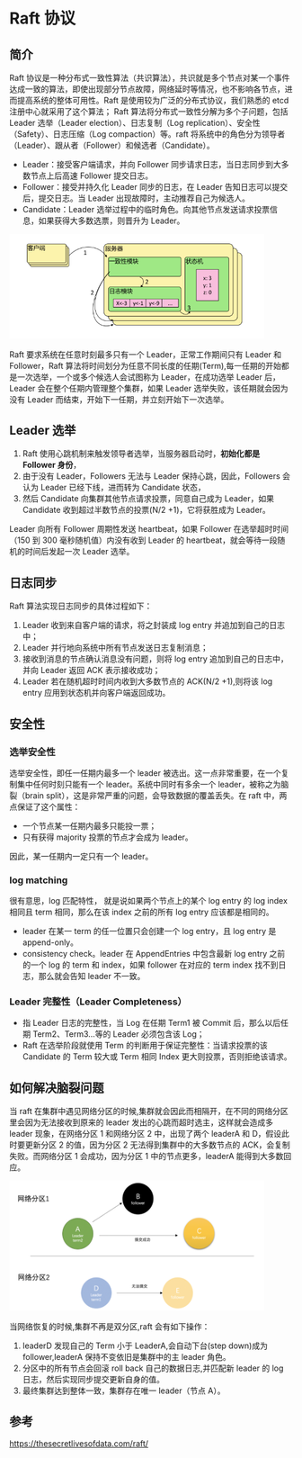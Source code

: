 # Raft 协议


## 简介

Raft 协议是一种分布式一致性算法（共识算法），共识就是多个节点对某一个事件达成一致的算法，即使出现部分节点故障，网络延时等情况，也不影响各节点，进而提高系统的整体可用性。Raft 是使用较为广泛的分布式协议，我们熟悉的 etcd 注册中心就采用了这个算法；
Raft 算法将分布式一致性分解为多个子问题，包括 Leader 选举（Leader election）、日志复制（Log replication）、安全性（Safety）、日志压缩（Log compaction）等。raft 将系统中的角色分为领导者（Leader）、跟从者（Follower）和候选者（Candidate）。

- Leader：接受客户端请求，并向 Follower 同步请求日志，当日志同步到大多数节点上后高速 Follower 提交日志。
- Follower：接受并持久化 Leader 同步的日志，在 Leader 告知日志可以提交后，提交日志。当 Leader 出现故障时，主动推荐自己为候选人。
- Candidate：Leader 选举过程中的临时角色。向其他节点发送请求投票信息，如果获得大多数选票，则晋升为 Leader。

<img src="/images/distributed-system/raft-write-process.jpg" alt="" width="90%" />

Raft 要求系统在任意时刻最多只有一个 Leader，正常工作期间只有 Leader 和 Follower，Raft 算法将时间划分为任意不同长度的任期(Term),每一任期的开始都是一次选举，一个或多个候选人会试图称为 Leader，在成功选举 Leader 后，Leader 会在整个任期内管理整个集群，如果 Leader 选举失败，该任期就会因为没有 Leader 而结束，开始下一任期，并立刻开始下一次选举。

## Leader 选举

1. Raft 使用心跳机制来触发领导者选举，当服务器启动时，**初始化都是 Follower 身份**，
2. 由于没有 Leader，Followers 无法与 Leader 保持心跳，因此，Followers 会认为 Leader 已经下线，进而转为 Candidate 状态，
3. 然后 Candidate 向集群其他节点请求投票，同意自己成为 Leader，如果 Candidate 收到超过半数节点的投票(N/2 +1)，它将获胜成为 Leader。

Leader 向所有 Follower 周期性发送 heartbeat，如果 Follower 在选举超时时间（150 到 300 毫秒随机值）内没有收到 Leader 的 heartbeat，就会等待一段随机的时间后发起一次 Leader 选举。

## 日志同步

Raft 算法实现日志同步的具体过程如下：

1. Leader 收到来自客户端的请求，将之封装成 log entry 并追加到自己的日志中；
2. Leader 并行地向系统中所有节点发送日志复制消息；
3. 接收到消息的节点确认消息没有问题，则将 log entry 追加到自己的日志中，并向 Leader 返回 ACK 表示接收成功；
4. Leader 若在随机超时时间内收到大多数节点的 ACK(N/2 +1),则将该 log entry 应用到状态机并向客户端返回成功。

## 安全性

### 选举安全性

选举安全性，即任一任期内最多一个 leader 被选出。这一点非常重要，在一个复制集中任何时刻只能有一个 leader。系统中同时有多余一个 leader，被称之为脑裂（brain split），这是非常严重的问题，会导致数据的覆盖丢失。在 raft 中，两点保证了这个属性：

- 一个节点某一任期内最多只能投一票；
- 只有获得 majority 投票的节点才会成为 leader。

因此，某一任期内一定只有一个 leader。

### log matching

很有意思，log 匹配特性， 就是说如果两个节点上的某个 log entry 的 log index 相同且 term 相同，那么在该 index 之前的所有 log entry 应该都是相同的。

- leader 在某一 term 的任一位置只会创建一个 log entry，且 log entry 是 append-only。
- consistency check。leader 在 AppendEntries 中包含最新 log entry 之前的一个 log 的 term 和 index，如果 follower 在对应的 term index 找不到日志，那么就会告知 leader 不一致。

### Leader 完整性（Leader Completeness）

- 指 Leader 日志的完整性，当 Log 在任期 Term1 被 Commit 后，那么以后任期 Term2、Term3…等的 Leader 必须包含该 Log；
- Raft 在选举阶段就使用 Term 的判断用于保证完整性：当请求投票的该 Candidate 的 Term 较大或 Term 相同 Index 更大则投票，否则拒绝该请求。

## 如何解决脑裂问题

当 raft 在集群中遇见网络分区的时候,集群就会因此而相隔开，在不同的网络分区里会因为无法接收到原来的 leader 发出的心跳而超时选主，这样就会造成多 leader 现象，在网络分区 1 和网络分区 2 中，出现了两个 leaderA 和 D，假设此时要更新分区 2 的值，因为分区 2 无法得到集群中的大多数节点的 ACK，会复制失败。而网络分区 1 会成功，因为分区 1 中的节点更多，leaderA 能得到大多数回应。

<img src="/images/distributed-system/raft-network-partition.jpg" alt="" width="90%" />

当网络恢复的时候,集群不再是双分区,raft 会有如下操作：

1. leaderD 发现自己的 Term 小于 LeaderA,会自动下台(step down)成为 follower,leaderA 保持不变依旧是集群中的主 leader 角色。
2. 分区中的所有节点会回滚 roll back 自己的数据日志,并匹配新 leader 的 log 日志，然后实现同步提交更新自身的值。
3. 最终集群达到整体一致，集群存在唯一 leader（节点 A）。

## 参考

https://thesecretlivesofdata.com/raft/

